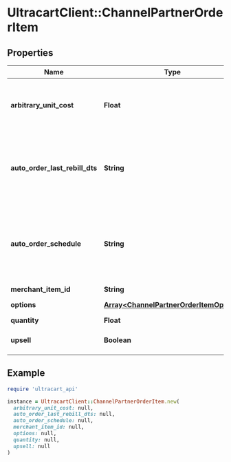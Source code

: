 # UltracartClient::ChannelPartnerOrderItem

## Properties

| Name | Type | Description | Notes |
| ---- | ---- | ----------- | ----- |
| **arbitrary_unit_cost** | **Float** | Arbitrary unit cost for this item that differs from the listed price | [optional] |
| **auto_order_last_rebill_dts** | **String** | Optional date/time of the last rebill if this item is part of an auto (recurring) order | [optional] |
| **auto_order_schedule** | **String** | The frequency schedule for this item if this item is part of an auto (recurring) order | [optional] |
| **merchant_item_id** | **String** | Item ID | [optional] |
| **options** | [**Array&lt;ChannelPartnerOrderItemOption&gt;**](ChannelPartnerOrderItemOption.md) | Item options | [optional] |
| **quantity** | **Float** | Quantity | [optional] |
| **upsell** | **Boolean** | True if this item was an upsell item. | [optional] |

## Example

```ruby
require 'ultracart_api'

instance = UltracartClient::ChannelPartnerOrderItem.new(
  arbitrary_unit_cost: null,
  auto_order_last_rebill_dts: null,
  auto_order_schedule: null,
  merchant_item_id: null,
  options: null,
  quantity: null,
  upsell: null
)
```


